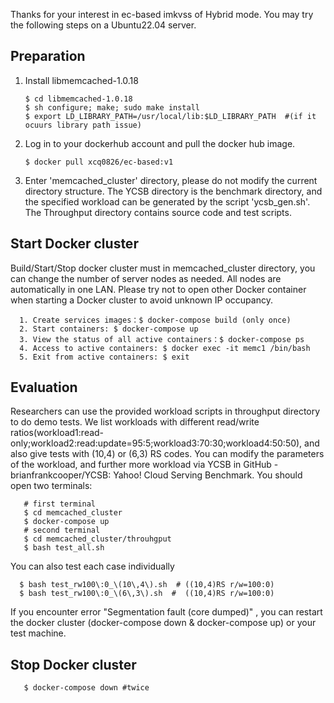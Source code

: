 Thanks for your interest in ec-based imkvss of Hybrid mode. You may try the following steps on a Ubuntu22.04 server.

Preparation
----
1. Install libmemcached-1.0.18
   ```shell
   $ cd libmemcached-1.0.18
   $ sh configure; make; sudo make install
   $ export LD_LIBRARY_PATH=/usr/local/lib:$LD_LIBRARY_PATH  #(if it ocuurs library path issue)
   ```
2. Log in to your dockerhub account and pull the docker hub image.
   ```shell
   $ docker pull xcq0826/ec-based:v1
   ```
3. Enter 'memcached_cluster' directory, please do not modify the current directory structure. 
The YCSB directory is the benchmark directory, and the specified workload can be generated by the script 'ycsb_gen.sh'.
The Throughput directory contains source code and test scripts.


Start Docker cluster
----
Build/Start/Stop docker cluster must in memcached_cluster directory, you can change the number of server nodes as needed.
All nodes are automatically in one LAN.
Please try not to open other Docker container when starting a Docker cluster to avoid unknown IP occupancy.
```shell
  1. Create services images：$ docker-compose build (only once)
  2. Start containers: $ docker-compose up
  3. View the status of all active containers：$ docker-compose ps
  4. Access to active containers: $ docker exec -it memc1 /bin/bash 
  5. Exit from active containers: $ exit
```

Evaluation
----
Researchers can use the  provided workload scripts in throughput directory to do demo tests. 
We list workloads with different read/write ratios(workload1:read-only;workload2:read:update=95:5;workload3:70:30;workload4:50:50), and also give tests with (10,4) or (6,3) RS codes.
You can modify the parameters of the workload, and further more workload via YCSB in GitHub - brianfrankcooper/YCSB: Yahoo! Cloud Serving Benchmark.
You should open two terminals:
```shell
   # first terminal
   $ cd memcached_cluster
   $ docker-compose up
   # second terminal
   $ cd memcached_cluster/throuhgput
   $ bash test_all.sh
```
You can also test each case individually
```shell
  $ bash test_rw100\:0_\(10\,4\).sh  # ((10,4)RS r/w=100:0)
  $ bash test_rw100\:0_\(6\,3\).sh  #  ((10,4)RS r/w=100:0)
```
If you encounter error "Segmentation fault (core dumped)" , you can restart the docker cluster (docker-compose down & docker-compose up) or your test machine.

Stop Docker cluster
----
```shell
   $ docker-compose down #twice
```
